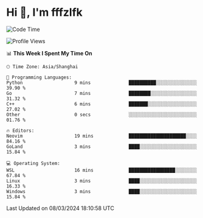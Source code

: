 # Hi 👋, I'm fffzlfk

<!--START_SECTION:waka-->
![Code Time](http://img.shields.io/badge/Code%20Time-671%20hrs%2050%20mins-blue)

![Profile Views](http://img.shields.io/badge/Profile%20Views-3-blue)

📊 **This Week I Spent My Time On** 

```text
🕑︎ Time Zone: Asia/Shanghai

💬 Programming Languages: 
Python                   9 mins              ██████████░░░░░░░░░░░░░░░   39.90 % 
Go                       7 mins              ████████░░░░░░░░░░░░░░░░░   31.32 % 
C++                      6 mins              ███████░░░░░░░░░░░░░░░░░░   27.02 % 
Other                    0 secs              ░░░░░░░░░░░░░░░░░░░░░░░░░   01.76 % 

🔥 Editors: 
Neovim                   19 mins             █████████████████████░░░░   84.16 % 
GoLand                   3 mins              ████░░░░░░░░░░░░░░░░░░░░░   15.84 % 

💻 Operating System: 
WSL                      16 mins             █████████████████░░░░░░░░   67.84 % 
Linux                    3 mins              ████░░░░░░░░░░░░░░░░░░░░░   16.33 % 
Windows                  3 mins              ████░░░░░░░░░░░░░░░░░░░░░   15.84 % 
```


 Last Updated on 08/03/2024 18:10:58 UTC
<!--END_SECTION:waka-->
